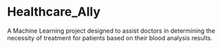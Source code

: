 # Healthcare_Ally
A Machine Learning project designed to assist doctors in determining the necessity of treatment for patients based on their blood analysis results.
